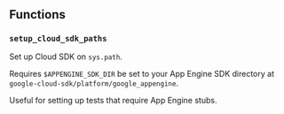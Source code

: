 # 








## Functions
    
### `setup_cloud_sdk_paths`

Set up Cloud SDK on `sys.path`.

  Requires `$APPENGINE_SDK_DIR` be set to your App Engine SDK directory at
  `google-cloud-sdk/platform/google_appengine`.

  Useful for setting up tests that require App Engine stubs.
  

    
    



